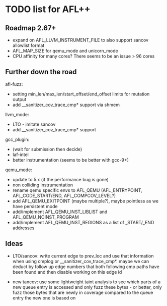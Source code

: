 # TODO list for AFL++

## Roadmap 2.67+

 - expand on AFL_LLVM_INSTRUMENT_FILE to also support sancov allowlist format
 - AFL_MAP_SIZE for qemu_mode and unicorn_mode
 - CPU affinity for many cores? There seems to be an issue > 96 cores

## Further down the road

afl-fuzz:
 - setting min_len/max_len/start_offset/end_offset limits for mutation output
 - add __sanitizer_cov_trace_cmp* support via shmem

llvm_mode:
 - LTO - imitate sancov
 - add __sanitizer_cov_trace_cmp* support

gcc_plugin:
 - (wait for submission then decide)
 - laf-intel
 - better instrumentation (seems to be better with gcc-9+)

qemu_mode:
 - update to 5.x (if the performance bug is gone)
 - non colliding instrumentation
 - rename qemu specific envs to AFL_QEMU (AFL_ENTRYPOINT, AFL_CODE_START/END,
   AFL_COMPCOV_LEVEL?)
 - add AFL_QEMU_EXITPOINT (maybe multiple?), maybe pointless as we have
   persistent mode
 - add/implement AFL_QEMU_INST_LIBLIST and AFL_QEMU_NOINST_PROGRAM
 - add/implement AFL_QEMU_INST_REGIONS as a list of _START/_END addresses

## Ideas

 - LTO/sancov: write current edge to prev_loc and use that information when
   using cmplog or __sanitizer_cov_trace_cmp*. maybe we can deduct by follow
   up edge numbers that both following cmp paths have been found and then
   disable working on this edge id

 - new tancov: use some lightweight taint analysis to see which parts of a
   new queue entry is accessed and only fuzz these bytes - or better, only
   fuzz those bytes that are newly in coverage compared to the queue entry
   the new one is based on
